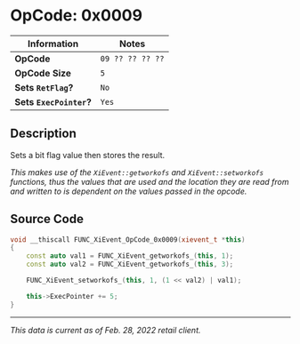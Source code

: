 # OpCode: 0x0009

| Information               | Notes |
|---                        |---    |
| **OpCode**                | `09 ?? ?? ?? ??` |
| **OpCode Size**           | `5`   |
| **Sets `RetFlag`?**       | `No`  |
| **Sets `ExecPointer`?**   | `Yes` |

## Description

Sets a bit flag value then stores the result.

_This makes use of the `XiEvent::getworkofs` and `XiEvent::setworkofs` functions, thus the values that are used and the location they are read from and written to is dependent on the values passed in the opcode._

## Source Code

```cpp
void __thiscall FUNC_XiEvent_OpCode_0x0009(xievent_t *this)
{
    const auto val1 = FUNC_XiEvent_getworkofs_(this, 1);
    const auto val2 = FUNC_XiEvent_getworkofs_(this, 3);

    FUNC_XiEvent_setworkofs_(this, 1, (1 << val2) | val1);

    this->ExecPointer += 5;
}
```

---

_This data is current as of Feb. 28, 2022 retail client._